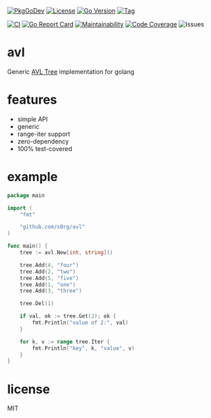 [![PkgGoDev](https://pkg.go.dev/badge/github.com/s0rg/avl)](https://pkg.go.dev/github.com/s0rg/avl)
[![License](https://img.shields.io/github/license/s0rg/avl)](https://github.com/s0rg/avl/blob/master/LICENSE)
[![Go Version](https://img.shields.io/github/go-mod/go-version/s0rg/avl)](go.mod)
[![Tag](https://img.shields.io/github/v/tag/s0rg/avl?sort=semver)](https://github.com/s0rg/avl/tags)

[![CI](https://github.com/s0rg/set/workflows/ci/badge.svg)](https://github.com/s0rg/set/actions?query=workflow%3Aci)
[![Go Report Card](https://goreportcard.com/badge/github.com/s0rg/avl)](https://goreportcard.com/report/github.com/s0rg/avl)
[![Maintainability](https://qlty.sh/badges/717f9cfb-49e0-475d-bcb6-3efafa6823e4/maintainability.svg)](https://qlty.sh/gh/s0rg/projects/avl)
[![Code Coverage](https://qlty.sh/badges/717f9cfb-49e0-475d-bcb6-3efafa6823e4/test_coverage.svg)](https://qlty.sh/gh/s0rg/projects/avl)
![Issues](https://img.shields.io/github/issues/s0rg/avl)

# avl

Generic [AVL Tree](https://en.wikipedia.org/wiki/AVL_tree) implementation for golang

# features

- simple API
- generic
- range-iter support
- zero-dependency
- 100% test-covered

# example

```go
package main

import (
    "fmt"

    "github.com/s0rg/avl"
)

func main() {
    tree := avl.New[int, string]()

    tree.Add(4, "four")
    tree.Add(2, "two")
    tree.Add(5, "five")
    tree.Add(1, "one")
    tree.Add(3, "three")

    tree.Del(1)

    if val, ok := tree.Get(2); ok {
        fmt.Println("value of 2:", val)
    }

    for k, v := range tree.Iter {
        fmt.Println("key", k, "value", v)
    }
}
```

# license

MIT
